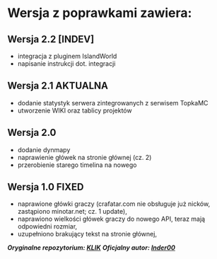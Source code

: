 # Wersja z poprawkami zawiera:

## Wersja 2.2 [INDEV]
  - integracja z pluginem IslandWorld
  - napisanie instrukcji dot. integracji
## Wersja 2.1 AKTUALNA
  - dodanie statystyk serwera zintegrowanych z serwisem TopkaMC
  - utworzenie WIKI oraz tablicy projektów
## Wersja 2.0
  - dodanie dynmapy
  - naprawienie główek na stronie głównej (cz. 2)
  - przerobienie starego timelina na nowego
## Wersja 1.0 FIXED
  - naprawione główki graczy (crafatar.com nie obsługuje już nicków, zastąpiono minotar.net; cz. 1 update),
  - naprawiono wielkości główek graczy do nowego API, teraz mają odpowiedni rozmiar,
  - uzupełniono brakujący tekst na stronie głównej,

***Oryginalne repozytorium: [KLIK](https://github.com/Inder00/FunnyWeb)***
***Oficjalny autor: [Inder00](https://github.com/Inder00)***

